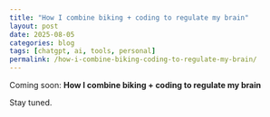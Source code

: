 ```yaml
---
title: "How I combine biking + coding to regulate my brain"
layout: post
date: 2025-08-05
categories: blog
tags: [chatgpt, ai, tools, personal]
permalink: /how-i-combine-biking-coding-to-regulate-my-brain/
---
```


Coming soon: **How I combine biking + coding to regulate my brain**

Stay tuned.
